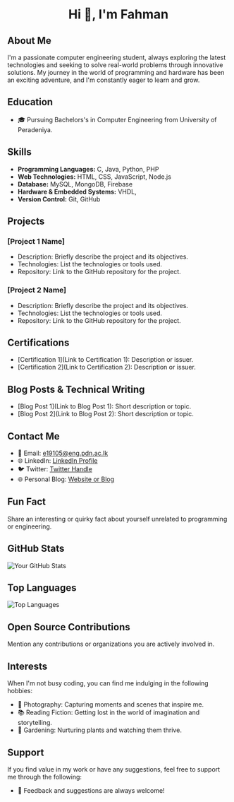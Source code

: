 <h1 align="center">Hi 👋, I'm Fahman</h1>

## About Me
I'm a passionate computer engineering student, always exploring the latest technologies and seeking to solve real-world problems through innovative solutions. My journey in the world of programming and hardware has been an exciting adventure, and I'm constantly eager to learn and grow.

## Education
- 🎓 Pursuing Bachelors's in Computer Engineering from University of Peradeniya.

## Skills
- **Programming Languages:** C, Java, Python, PHP
- **Web Technologies:** HTML, CSS, JavaScript, Node.js
- **Database:** MySQL, MongoDB, Firebase
- **Hardware & Embedded Systems:** VHDL,
- **Version Control:** Git, GitHub

## Projects
### [Project 1 Name]
- Description: Briefly describe the project and its objectives.
- Technologies: List the technologies or tools used.
- Repository: Link to the GitHub repository for the project.

### [Project 2 Name]
- Description: Briefly describe the project and its objectives.
- Technologies: List the technologies or tools used.
- Repository: Link to the GitHub repository for the project.

## Certifications
- [Certification 1](Link to Certification 1): Description or issuer.
- [Certification 2](Link to Certification 2): Description or issuer.

## Blog Posts & Technical Writing
- [Blog Post 1](Link to Blog Post 1): Short description or topic.
- [Blog Post 2](Link to Blog Post 2): Short description or topic.

## Contact Me
- 📧 Email: e19105@eng.pdn.ac.lk
- 🌐 LinkedIn: [LinkedIn Profile](https://www.linkedin.com/in/mhmfahman/)
- 🐦 Twitter: [Twitter Handle](https://twitter.com/MHM_Fahman)
- 🌐 Personal Blog: [Website or Blog](https://mohamedfahman.github.io/)

## Fun Fact
Share an interesting or quirky fact about yourself unrelated to programming or engineering.

## GitHub Stats
![Your GitHub Stats](https://github-readme-stats.vercel.app/api?username=MohamedFahman&show_icons=true&count_private=true)

## Top Languages
![Top Languages](https://github-readme-stats.vercel.app/api/top-langs/?username=MohamedFahman)

## Open Source Contributions
Mention any contributions or organizations you are actively involved in.

## Interests
When I'm not busy coding, you can find me indulging in the following hobbies:
- 📸 Photography: Capturing moments and scenes that inspire me.
- 📚 Reading Fiction: Getting lost in the world of imagination and storytelling.
- 🌱 Gardening: Nurturing plants and watching them thrive.

## Support
If you find value in my work or have any suggestions, feel free to support me through the following:

- 💬 Feedback and suggestions are always welcome!
